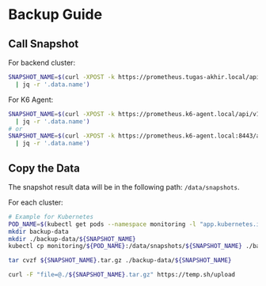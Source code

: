 # Backup Guide

## Call Snapshot

For backend cluster:

```bash
SNAPSHOT_NAME=$(curl -XPOST -k https://prometheus.tugas-akhir.local/api/v1/admin/tsdb/snapshot \
  | jq -r '.data.name')
```

For K6 Agent:

```bash
SNAPSHOT_NAME=$(curl -XPOST -k https://prometheus.k6-agent.local/api/v1/admin/tsdb/snapshot \
  | jq -r '.data.name')
# or
SNAPSHOT_NAME=$(curl -XPOST -k https://prometheus.k6-agent.local:8443/api/v1/admin/tsdb/snapshot \
  | jq -r '.data.name')
```

## Copy the Data

The snapshot result data will be in the following path: `/data/snapshots`.

For each cluster:

```bash
# Example for Kubernetes
POD_NAME=$(kubectl get pods --namespace monitoring -l "app.kubernetes.io/name=prometheus,app.kubernetes.io/instance=prometheus" -o jsonpath="{.items[0].metadata.name}")
mkdir backup-data
mkdir ./backup-data/${SNAPSHOT_NAME}
kubectl cp monitoring/${POD_NAME}:/data/snapshots/${SNAPSHOT_NAME} ./backup-data/${SNAPSHOT_NAME} -c prometheus-server

tar cvzf ${SNAPSHOT_NAME}.tar.gz ./backup-data/${SNAPSHOT_NAME}

curl -F "file=@./${SNAPSHOT_NAME}.tar.gz" https://temp.sh/upload
```
